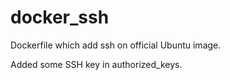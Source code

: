 docker_ssh
==========

Dockerfile which add ssh on official Ubuntu image.

Added some SSH key in authorized_keys.
